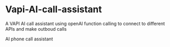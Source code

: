 # Vapi-AI-call-assistant
A VAPI AI call assistant using openAI function calling to connect to different APIs and make outboud calls 

AI phone call assistant
